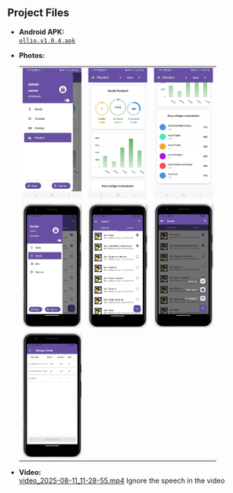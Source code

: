## Project Files

- **Android APK:**  
  [`ollio.v1.0.4.apk`](./demo/ollio.v1.0.4.apk)

- **Photos:**  
  <table>
    <tr>
      <td><img src="./demo/photo_2025-08-11_11-27-21.jpg" alt="photo_2025-08-11_11-27-21" width="120"/></td>
      <td><img src="./demo/photo_2025-08-11_11-27-25.jpg" alt="photo_2025-08-11_11-27-25" width="120"/></td>
      <td><img src="./demo/photo_2025-08-11_11-27-27.jpg" alt="photo_2025-08-11_11-27-27" width="120"/></td>
    </tr>
    <tr>
      <td><img src="./demo/photo_2025-08-11_11-33-52.jpg" alt="photo_2025-08-11_11-33-52" width="120"/></td>
      <td><img src="./demo/photo_2025-08-11_11-33-54.jpg" alt="photo_2025-08-11_11-33-54" width="120"/></td>
      <td><img src="./demo/photo_2025-08-11_11-33-56.jpg" alt="photo_2025-08-11_11-33-56" width="120"/></td>
    </tr>
    <tr>
      <td><img src="./demo/photo_2025-08-11_11-33-57.jpg" alt="photo_2025-08-11_11-33-57" width="120"/></td>
      <td></td>
      <td></td>
    </tr>
  </table>

- **Video:**  
  [video_2025-08-11_11-28-55.mp4](./demo/video_2025-08-11_11-28-55.mp4)
  Ignore the speech in the video